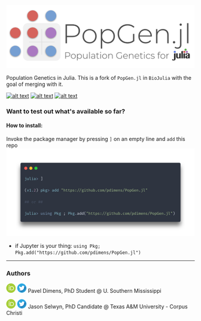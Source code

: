 ![logo](docs/img/logo.png)

Population Genetics in Julia. This is a fork of `PopGen.jl` in `BioJulia` with the goal of merging with it.

[![alt text](https://img.shields.io/badge/docs-stable-informational?style=for-the-badge&logo=Read%20The%20Docs)](https://pdimens.github.io/PopGen.jl/stable) [![alt text](https://img.shields.io/badge/docs-latest-75ae6c?style=for-the-badge&logo=Read%20The%20Docs)](https://pdimens.github.io/PopGen.jl/latest) [![alt text](https://img.shields.io/badge/slack-join%20PopGen.jl-9d72b1?style=for-the-badge&logo=slack)](https://pdimens.github.io/PopGen.jl/community/)

### Want to test out what's available so far?

#### How to install:
Invoke the package manager by pressing `]` on an empty line and `add` this repo
![install_instructions](docs/img/install_carbon.png)
- if Jupyter is your thing: `using Pkg; Pkg.add("https://github.com/pdimens/PopGen.jl")`

---------

### Authors

[![alt text](docs/img/orcid.png)](https://orcid.org/0000-0003-3823-0373) [![alt text](docs/img/twitter.png)](https://twitter.com/PVDimens) Pavel Dimens, PhD Student @ U. Southern Mississippi

[![alt text](docs/img/orcid.png)](http://orcid.org/0000-0002-9100-217X) [![alt text](docs/img/twitter.png)](https://twitter.com/JasonSelwyn) Jason Selwyn, PhD Candidate @ Texas A&M University - Corpus Christi
